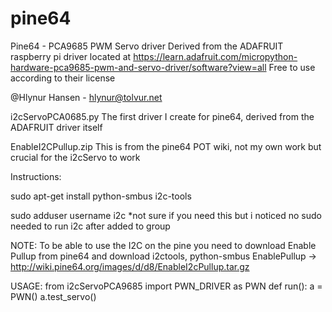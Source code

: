 # pine64

 Pine64 - PCA9685 PWM Servo driver
        Derived from the ADAFRUIT raspberry pi driver located at
        https://learn.adafruit.com/micropython-hardware-pca9685-pwm-and-servo-driver/software?view=all
        Free to use according to their license
        
@Hlynur Hansen - hlynur@tolvur.net

i2cServoPCA0685.py
The first driver I create for pine64, derived from the ADAFRUIT driver itself

EnableI2CPullup.zip
This is from the pine64 POT wiki, not my own work but crucial for the i2cServo to work

Instructions:

sudo apt-get install python-smbus i2c-tools

sudo adduser username i2c
  *not sure if you need this but i noticed no sudo needed to run i2c after added to group

NOTE:
    To be able to use the I2C on the pine you need to download
    Enable Pullup from pine64 and download i2ctools, python-smbus
    EnablePullup ->
    http://wiki.pine64.org/images/d/d8/EnableI2cPullup.tar.gz
  
USAGE:
     from i2cServoPCA9685 import PWN_DRIVER as PWN
     def run():
         a = PWN()
         a.test_servo()
